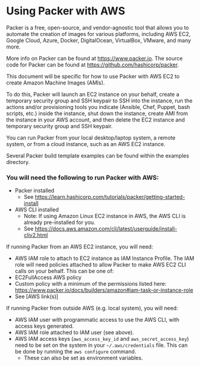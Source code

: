 # Using Packer with AWS

Packer is a free, open-source, and vendor-agnostic tool that allows you to automate the creation of images for various platforms, including AWS EC2, Google Cloud, Azure, Docker, DigitalOcean, VirtualBox, VMware, and many more.

More info on Packer can be found at https://www.packer.io.
The source code for Packer can be found at https://github.com/hashicorp/packer.

This document will be specific for how to use Packer with AWS EC2 to create Amazon Machine Images (AMIs).

To do this, Packer will launch an EC2 instance on your behalf, create a temporary security group and SSH keypair to SSH into the instance, run the actions and/or provisioning tools you indicate (Ansible, Chef, Puppet, bash scripts, etc.) inside the instance, shut down the instance, create AMI from the instance in your AWS account, and then delete the EC2 instance and temporary security group and SSH keypair.

You can run Packer from your local desktop/laptop system, a remote system, or from a cloud instance, such as an AWS EC2 instance.

Several Packer build template examples can be found within the examples directory.

### You will need the following to run Packer with AWS:

 - Packer installed
	 - See https://learn.hashicorp.com/tutorials/packer/getting-started-install
 - AWS CLI installed
	 - Note: If using Amazon Linux EC2 instance in AWS, the AWS CLI is already pre-installed for you.
	 - See https://docs.aws.amazon.com/cli/latest/userguide/install-cliv2.html

If running Packer from an AWS EC2 instance, you will need:
 - AWS IAM role to attach to EC2 instance as IAM Instance Profile. The IAM role will need policies attached to allow Packer to make AWS EC2 CLI calls on your behalf. This can be one of:
 - EC2FullAccess AWS policy
 - Custom policy with a minimum of the permissions listed here: https://www.packer.io/docs/builders/amazon#iam-task-or-instance-role
 - See [AWS link(s)]

If running Packer from outside AWS (e.g. local system), you will need:
 - AWS IAM user with programmatic access to use the AWS CLI, with access keys generated.
 - AWS IAM role attached to IAM user (see above).
 - AWS IAM access keys (`aws_access_key_id` and `aws_secret_access_key`) need to be set on the system in your `~/.aws/credentials` file. This can be done by running the `aws configure` command.
	 - These can also be set as environment variables.
